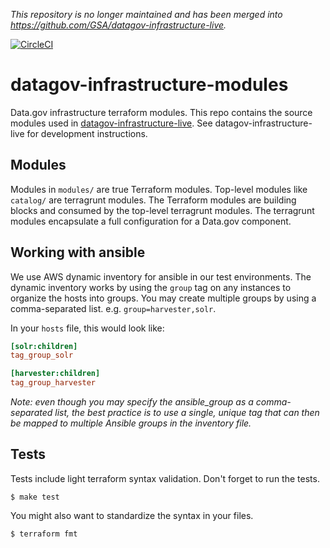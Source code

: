 _This repository is no longer maintained and has been merged into https://github.com/GSA/datagov-infrastructure-live._

[![CircleCI](https://circleci.com/gh/GSA/datagov-infrastructure-modules.svg?style=svg)](https://circleci.com/gh/GSA/datagov-infrastructure-modules)

# datagov-infrastructure-modules

Data.gov infrastructure terraform modules. This repo contains the source modules
used in
[datagov-infrastructure-live](https://github.com/GSA/datagov-infrastructure-live).
See datagov-infrastructure-live for development instructions.


## Modules

Modules in `modules/` are true Terraform modules. Top-level modules like
`catalog/` are terragrunt modules. The Terraform modules are building blocks and
consumed by the top-level terragrunt modules. The terragrunt modules encapsulate
a full configuration for a Data.gov component.


## Working with ansible

We use AWS dynamic inventory for ansible in our test environments. The dynamic
inventory works by using the `group` tag on any instances to organize the hosts
into groups. You may create multiple groups by using a comma-separated list.
e.g. `group=harvester,solr`.

In your `hosts` file, this would look like:

```ini
[solr:children]
tag_group_solr

[harvester:children]
tag_group_harvester
```

_Note: even though you may specify the ansible_group as a comma-separated list,
the best practice is to use a single, unique tag that can then be mapped to
multiple Ansible groups in the inventory file._


## Tests

Tests include light terraform syntax validation. Don't forget to run the tests.

    $ make test

You might also want to standardize the syntax in your files.

    $ terraform fmt

